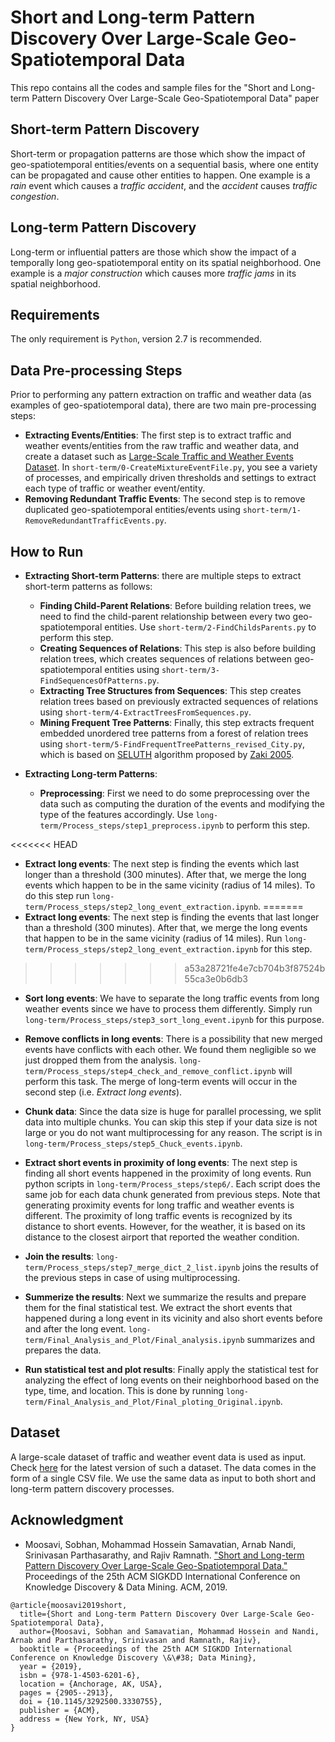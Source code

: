 # Short and Long-term Pattern Discovery Over Large-Scale Geo-Spatiotemporal Data
This repo contains all the codes and sample files for the "Short and Long-term Pattern Discovery Over Large-Scale Geo-Spatiotemporal Data" paper 

## Short-term Pattern Discovery
Short-term or propagation patterns are those which show the impact of geo-spatiotemporal entities/events on a sequential basis, where one entity can be propagated and cause other entities to happen. One example is a _rain_ event which causes a _traffic accident_, and the _accident_ causes _traffic congestion_. 

## Long-term Pattern Discovery
Long-term or influential patters are those which show the impact of a temporally long geo-spatiotemporal entity on its spatial neighborhood. One example is a _major construction_ which causes more _traffic jams_ in its spatial neighborhood. 

## Requirements 
The only requirement is ```Python```, version 2.7 is recommended.

## Data Pre-processing Steps
Prior to performing any pattern extraction on traffic and weather data (as examples of geo-spatiotemporal data), there are two main pre-processing steps: 
  * __Extracting Events/Entities__: The first step is to extract traffic and weather events/entities from the raw traffic and weather data, and create a dataset such as [Large-Scale Traffic and Weather Events Dataset](https://smoosavi.org/datasets/lstw). In ```short-term/0-CreateMixtureEventFile.py```, you see a variety of processes, and empirically driven thresholds and settings to extract each type of traffic or weather event/entity. 
  * __Removing Redundant Traffic Events__: The second step is to remove duplicated geo-spatiotemporal entities/events using ```short-term/1-RemoveRedundantTrafficEvents.py```. 
 
## How to Run
* __Extracting Short-term Patterns__: there are multiple steps to extract short-term patterns as follows:
  * __Finding Child-Parent Relations__: Before building relation trees, we need to find the child-parent relationship between every two geo-spatiotemporal entities. Use ```short-term/2-FindChildsParents.py``` to perform this step. 
  * __Creating Sequences of Relations__: This step is also before building relation trees, which creates sequences of relations between geo-spatiotemporal entities using ```short-term/3-FindSequencesOfPatterns.py```. 
  * __Extracting Tree Structures from Sequences__: This step creates relation trees based on previously extracted sequences of relations using ```short-term/4-ExtractTreesFromSequences.py```. 
  * __Mining Frequent Tree Patterns__: Finally, this step extracts frequent embedded unordered tree patterns from a forest of relation trees using ```short-term/5-FindFrequentTreePatterns_revised_City.py```, which is based on [SELUTH](http://www.cs.rpi.edu/~zaki/www-new/pmwiki.php/Software/Software#sleuth) algorithm proposed by [Zaki 2005](http://www.cs.rpi.edu/~zaki/PaperDir/FI05.pdf). 


* __Extracting Long-term Patterns__:
  * __Preprocessing__: First we need to do some preprocessing over the data such as computing the duration of the events and modifying the type of the features accordingly. Use ```long-term/Process_steps/step1_preprocess.ipynb``` to perform this step.
  
<<<<<<< HEAD
  * __Extract long events__: The next step is finding the events which last longer than a threshold (300 minutes). After that, we merge the long events which happen to be in the same vicinity (radius of 14 miles). To do this step run ```long-term/Process_steps/step2_long_event_extraction.ipynb```.
=======
  * __Extract long events__: The next step is finding the events that last longer than a threshold (300 minutes). After that, we merge the long events that happen to be in the same vicinity (radius of 14 miles). Run ```long-term/Process_steps/step2_long_event_extraction.ipynb``` for this step. 
>>>>>>> a53a28721fe4e7cb704b3f87524b55ca3e0b6db3
  
  * __Sort long events__: We have to separate the long traffic events from long weather events since we have to process them differently. Simply run ```long-term/Process_steps/step3_sort_long_event.ipynb``` for this purpose. 
  
  * __Remove conflicts in long events__: There is a possibility that new merged events have conflicts with each other. We found them negligible so we just dropped them from the analysis. ```long-term/Process_steps/step4_check_and_remove_conflict.ipynb``` will perform this task. The merge of long-term events will occur in the second step (i.e. _Extract long events_). 
  
  * __Chunk data__: Since the data size is huge for parallel processing, we split data into multiple chunks. You can skip this step if your data size is not large or you do not want multiprocessing for any reason. The script is in ```long-term/Process_steps/step5_Chuck_events.ipynb```.
  
  * __Extract short events in proximity of long events__: The next step is finding all short events happened in the proximity of long events. Run python scripts in ```long-term/Process_steps/step6/```. Each script does the same job for each data chunk generated from previous steps. Note that generating proximity events for long traffic and weather events is different. The proximity of long traffic events is recognized by its distance to short events.  However, for the weather, it is based on its distance to the closest airport that reported the weather condition.
  
  * __Join the results__: ```long-term/Process_steps/step7_merge_dict_2_list.ipynb``` joins the results of the previous steps in case of using multiprocessing.
  
  * __Summerize the results__: Next we summarize the results and prepare them for the final statistical test. We extract the short events that happened during a long event in its vicinity and also short events before and after the long event. ```long-term/Final_Analysis_and_Plot/Final_analysis.ipynb``` summarizes and prepares the data.
  
  * __Run statistical test and plot results__: Finally apply the statistical test for analyzing the effect of long events on their neighborhood based on the type, time, and location. This is done by running ```long-term/Final_Analysis_and_Plot/Final_ploting_Original.ipynb```.




## Dataset
A large-scale dataset of traffic and weather event data is used as input. Check [here](https://smoosavi.org/datasets/lstw) for the latest version of such a dataset. The data comes in the form of a single CSV file. We use the same data as input to both short and long-term pattern discovery processes. 


<!-- ## Sample Results -->


## Acknowledgment
* Moosavi, Sobhan, Mohammad Hossein Samavatian, Arnab Nandi, Srinivasan Parthasarathy, and Rajiv Ramnath. ["Short and Long-term Pattern Discovery Over Large-Scale Geo-Spatiotemporal Data."](https://arxiv.org/abs/1902.06792) Proceedings of the 25th ACM SIGKDD International Conference on Knowledge Discovery & Data Mining. ACM, 2019. 

```
@article{moosavi2019short,
  title={Short and Long-term Pattern Discovery Over Large-Scale Geo-Spatiotemporal Data},
  author={Moosavi, Sobhan and Samavatian, Mohammad Hossein and Nandi, Arnab and Parthasarathy, Srinivasan and Ramnath, Rajiv},
  booktitle = {Proceedings of the 25th ACM SIGKDD International Conference on Knowledge Discovery \&\#38; Data Mining},
  year = {2019},
  isbn = {978-1-4503-6201-6},
  location = {Anchorage, AK, USA},
  pages = {2905--2913},
  doi = {10.1145/3292500.3330755},  
  publisher = {ACM},
  address = {New York, NY, USA}
}
```
